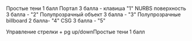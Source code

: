 Простые тени 1 балл
Портал 3 балла - клавиша "1"
NURBS поверхность 3 балла - "2"
Полупрозрачный объект 3 балла - "3"
Полупрозрачные billboard 2 балла- "4"
CSG 3 балла - "5"

Управление стрелки + pg up/downПростые тени 1 балл
